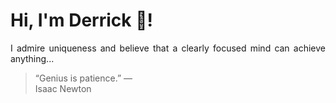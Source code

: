 # Hi, I'm Derrick 👋!
<p align="justify">I admire uniqueness and believe that a clearly focused mind can achieve anything...</p> 
<!-- #quote-start -->
<blockquote>&ldquo;Genius is patience.&rdquo; &mdash; <footer>Isaac Newton</footer></blockquote>
<!-- #quote-end -->
